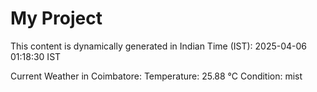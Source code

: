 # My Project

This content is dynamically generated in Indian Time (IST): 2025-04-06 01:18:30 IST


Current Weather in Coimbatore:
Temperature: 25.88 °C
Condition: mist
